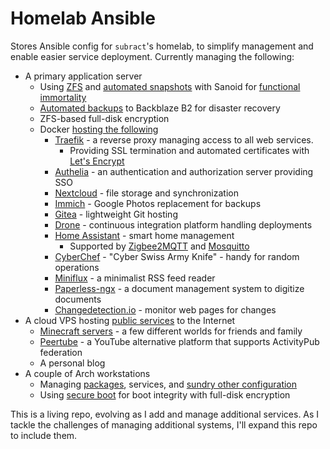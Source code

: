 # Homelab Ansible
Stores Ansible config for `subract`'s homelab, to simplify management and enable easier service deployment.
Currently managing the following:

- A primary application server
	- Using [ZFS](https://openzfs.org/wiki/Main_Page) and [automated snapshots](roles/syncoid_sanoid/tasks/main.yml) with Sanoid for [functional immortality](https://github.com/jimsalterjrs/sanoid)
	- [Automated backups](roles/backblaze/tasks/main.yml) to Backblaze B2 for disaster recovery
	- ZFS-based full-disk encryption
	- Docker [hosting the following](templates/app01)
		- [Traefik](https://traefik.io/traefik/) - a reverse proxy managing access to all web services. 
			- Providing SSL termination and automated certificates with [Let's Encrypt](https://letsencrypt.org/)
		- [Authelia](https://www.authelia.com/) - an authentication and authorization server providing SSO
		- [Nextcloud](https://nextcloud.com/) - file storage and synchronization
		- [Immich](https://immich.app/) - Google Photos replacement for backups
		- [Gitea](https://gitea.io/en-us/) - lightweight Git hosting
		- [Drone](https://www.drone.io/) - continuous integration platform handling deployments
		- [Home Assistant](https://www.home-assistant.io/) - smart home management
			- Supported by [Zigbee2MQTT](https://www.zigbee2mqtt.io) and [Mosquitto](https://mosquitto.org/)
		- [CyberChef](https://github.com/gchq/CyberChef) - "Cyber Swiss Army Knife" - handy for random operations
		- [Miniflux](https://miniflux.app/) - a minimalist RSS feed reader
		- [Paperless-ngx](https://docs.paperless-ngx.com/) - a document management system to digitize documents
		- [Changedetection.io](https://changedetection.io/) - monitor web pages for changes
- A cloud VPS hosting [public services](templates/web01) to the Internet
	- [Minecraft servers](https://github.com/itzg/docker-minecraft-server) - a few different worlds for friends and family
	- [Peertube](https://joinpeertube.org/en_US) - a YouTube alternative platform that supports ActivityPub federation
	- A personal blog
- A couple of Arch workstations
	- Managing [packages](roles/arch_workstation/tasks/packages.yaml), services, and [sundry other configuration](roles/arch_workstation/tasks/main.yml)
	- Using [secure boot](roles/arch_secureboot/tasks/main.yml) for boot integrity with full-disk encryption

This is a living repo, evolving as I add and manage additional services. As I tackle the challenges of managing additional systems, I'll expand this repo to include them.